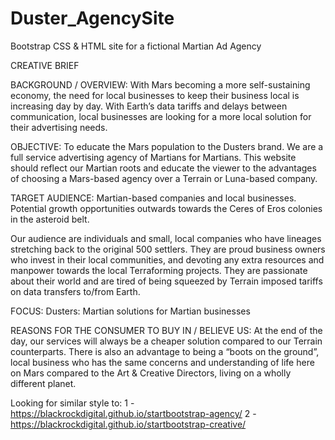 # Duster_AgencySite

Bootstrap CSS & HTML site for a fictional Martian Ad Agency

CREATIVE BRIEF

BACKGROUND / OVERVIEW: 
With Mars becoming a more self-sustaining economy, the need for local businesses to keep their business local is increasing day by day. With Earth’s data tariffs and delays between communication, local businesses are looking for a more local solution for their advertising needs.

OBJECTIVE:
To educate the Mars population to the Dusters brand. We are a full service advertising agency of Martians for Martians. This website should reflect our Martian roots and educate the viewer to the advantages of choosing a Mars-based agency over a Terrain or Luna-based company.

TARGET AUDIENCE:
Martian-based companies and local businesses. Potential growth opportunities outwards towards the Ceres of Eros colonies in the asteroid belt.

Our audience are individuals and small, local companies who have lineages stretching back to the original 500 settlers. They are proud business owners who invest in their local communities, and devoting any extra resources and manpower towards the local Terraforming projects. They are passionate about their world and are tired of being squeezed by Terrain imposed tariffs on data transfers to/from Earth.


FOCUS:
Dusters: Martian solutions for Martian businesses


REASONS FOR THE CONSUMER TO BUY IN / BELIEVE US:
At the end of the day, our services will always be a cheaper solution compared to our Terrain counterparts. There is also an advantage to being a “boots on the ground”, local business who has the same concerns and understanding of life here on Mars compared to the Art & Creative Directors, living on a wholly different planet. 

Looking for similar style to:
1 - https://blackrockdigital.github.io/startbootstrap-agency/
2 - https://blackrockdigital.github.io/startbootstrap-creative/
